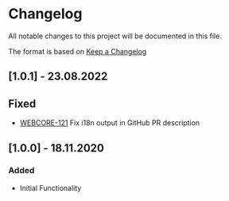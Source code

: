 # Changelog
All notable changes to this project will be documented in this file.

The format is based on [Keep a Changelog](http://keepachangelog.com/)

## [1.0.1] - 23.08.2022

## Fixed
- [WEBCORE-121](https://zattoo2.atlassian.net/browse/WEBCORE-121) Fix i18n output in GitHub PR description

## [1.0.0] - 18.11.2020

### Added
- Initial Functionality
